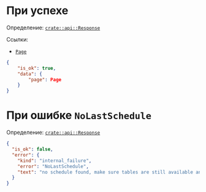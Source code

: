 # При успехе

Определение: [`crate::api::Response`](/src/api/mod.rs?blame=1#L94)

Ссылки:
- [`Page`](/doc/ru/object/page.md)

```json
{
    "is_ok": true,
    "data": {
        "page": Page
    }
}
```


# При ошибке `NoLastSchedule`

Определение: [`crate::api::Response`](/src/api/mod.rs?blame=1#L94)

```json
{
  "is_ok": false,
  "error": {
    "kind": "internal_failure",
    "error": "NoLastSchedule",
    "text": "no schedule found, make sure tables are still available and are valid"
  }
}
```
